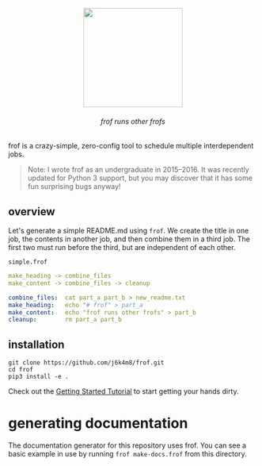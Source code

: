 <p align=center><img align=center src='docs/frof.png' width=200 /></p>
<h6 align=center>frof runs other frofs</h6>

frof is a crazy-simple, zero-config tool to schedule multiple interdependent jobs.

> Note: I wrote frof as an undergraduate in 2015–2016. It was recently updated for Python 3 support, but you may discover that it has some fun surprising bugs anyway!

## overview

Let's generate a simple README.md using `frof`. We create the title in one job, the contents in another job, and then combine them in a third job. The first two must run before the third, but are independent of each other.

`simple.frof`
```yml
make_heading -> combine_files
make_content -> combine_files -> cleanup

combine_files:  cat part_a part_b > new_readme.txt
make_heading:   echo "# frof" > part_a
make_content:   echo "frof runs other frofs" > part_b
cleanup:        rm part_a part_b
```

## installation

```
git clone https://github.com/j6k4m8/frof.git
cd frof
pip3 install -e .
```

Check out the [Getting Started Tutorial](docs/tutorial.md) to start getting your hands dirty.

# generating documentation

The documentation generator for this repository uses frof. You can see a basic example in use by running `frof make-docs.frof` from this directory.
